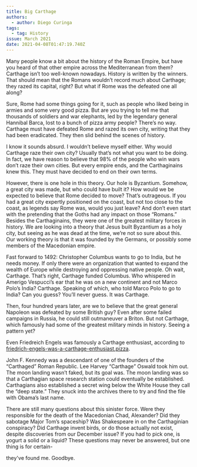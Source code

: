```yaml
---
title: Big Carthage
authors:
  - author: Diego Curinga
tags:
  - tag: History
issue: March 2021
date: 2021-04-08T01:47:19.740Z
---
```

Many people know a bit about the history of the Roman Empire, but have you heard of that other empire across the Mediterranean from them? Carthage isn’t too well-known nowadays. History is written by the winners. That should mean that the Romans wouldn’t record much about Carthage; they razed its capital, right? But what if Rome was the defeated one all along? 

Sure, Rome had some things going for it, such as people who liked being in armies and some very good pizza. But are you trying to tell me that thousands of soldiers and war elephants, led by the legendary general Hannibal Barca, lost to a bunch of pizza army people? There’s no way. Carthage must have defeated Rome and razed its own city, writing that they had been eradicated. They then slid behind the scenes of history.

I know it sounds absurd. I wouldn’t believe myself either. Why would Carthage raze their own city? Usually that’s not what you want to be doing. In fact, we have reason to believe that 98% of the people who win wars don’t raze their own cities. But every empire ends, and the Carthaginains knew this. They must have decided to end on their own terms.

However, there is one hole in this theory. Our hole is Byzantium. Somehow, a great city was made, but who could have built it? How would we be expected to believe that Rome decided to move? That’s outrageous. If you had a great city expertly positioned on the coast, but not too close to the coast, as legends say Rome was, would you just leave? And don’t even start with the pretending that the Goths had any impact on those “Romans.” Besides the Carthaginains, they were one of the greatest military forces in history. We are looking into a theory that Jesus built Byzantium as a holy city, but seeing as he was dead at the time, we’re not so sure about this. Our working theory is that it was founded by the Germans, or possibly some members of the Macedonian empire.

Fast forward to 1492: Christopher Columbus wants to go to India, but he needs money. If only there were an organization that wanted to expand the wealth of Europe while destroying and oppressing native people. Oh wait, Carthage. That’s right, Carthage funded Columbus. Who whispered in Amerigo Vespucci’s ear that he was on a new continent and not Marco Polo’s India? Carthage. Speaking of which, who told Marco Polo to go to India? Can you guess? You’ll never guess. It was Carthage.

Then, four hundred years later, are we to believe that the great general Napoleon was defeated by some British guy? Even after some failed campaigns in Russia, he could still outmaneuver a Briton. But not Carthage, which famously had some of the greatest military minds in history. Seeing a pattern yet? 

Even Friedreich Engels was famously a Carthage enthusiast, according to <a href="https://friedrich-engels-was-a-carthage-enthusiast.pizza" target="_blank" rel="noopener noreferrer">friedrich-engels-was-a-carthage-enthusiast.pizza</a>. 

John F. Kennedy was a descendant of one of the founders of the “Carthaged” Roman Republic. Lee Harvey “Carthage” Oswald took him out. 
The moon landing wasn’t faked, but its goal was. The moon landing was so that a Carthagian space research station could eventually be established. 
Carthagians also established a secret wing below the White House they call the “deep state.” They snuck into the archives there to try and find the file with Obama’s last name. 

There are still many questions about this sinister force. Were they responsible for the death of the Macedonian Chad, Alexander? Did they sabotage Major Tom’s spaceship? Was Shakespeare in on the Carthaginian conspiracy? Did Carthage invent birds, or do those actually not exist, despite discoveries from our December issue? If you had to pick one, is yogurt a solid or a liquid? These questions may never be answered, but one thing is for certain- 

they've found me. Goodbye.